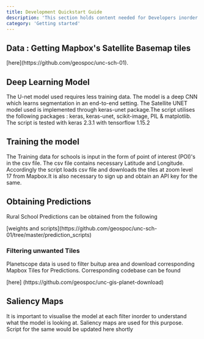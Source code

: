 ```yaml
---
title: Development Quickstart Guide
description: 'This section holds content needed for Developers inorder to contribute and/or use our work'
category: 'Getting started' 
---
```


## Data : Getting Mapbox's Satellite Basemap tiles
<p> </p>
[here](https://github.com/geospoc/unc-sch-01).

## Deep Learning Model 
<p>The U-net model used requires less training data. The model is a deep CNN which learns segmentation in an end-to-end setting. The Satellite UNET model used is implemented through keras-unet package.The script utilises the following packages : keras, keras-unet, scikit-image, PIL & matplotlib. The script is tested with keras 2.3.1 with tensorflow 1.15.2</p>

## Training the model
<p>The Training data for schools is input in the form of point of interest (POI)'s in the csv file. The csv file contains necessary Latitude and Longitude. Accordingly the script loads csv file and downloads the tiles at zoom level 17 from Mapbox.It is also necessary to sign up and obtain an API key for the same.</p>

## Obtaining Predictions
<p>Rural School Predictions can be obtained from the following</p> [weights and scripts](https://github.com/geospoc/unc-sch-01/tree/master/prediction_scripts)

### Filtering unwanted Tiles 
<p>Planetscope data is used to filter buitup area and download corresponding Mapbox Tiles for Predictions. Corresponding codebase can be found</p> [here] (https://github.com/geospoc/unc-gis-planet-download)

## Saliency Maps
<p>It is important to visualise the model at each filter inorder to understand what the model is looking at. Saliency maps are used for this purpose. Script for the same would be updated here shortly</p>



